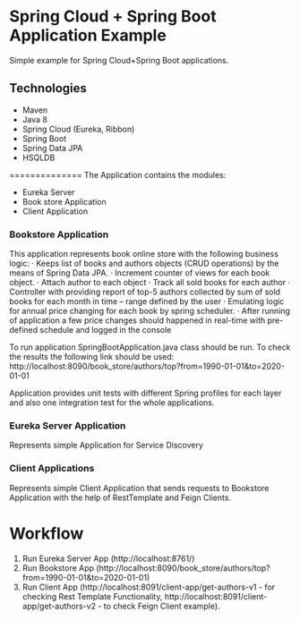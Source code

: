 # Spring Cloud + Spring Boot Application Example
Simple example for Spring Cloud+Spring Boot applications.

## Technologies
- Maven
- Java 8
- Spring Cloud (Eureka, Ribbon) 
- Spring Boot
- Spring Data JPA
- HSQLDB


==============
The Application contains the modules:
- Eureka Server
- Book store Application
- Client Application


### Bookstore Application
This application represents book online store with the following business logic:
· Keeps list of books and authors objects (CRUD operations) by the means of Spring Data JPA.
· Increment counter of views for each book object.
· Attach author to each object
· Track all sold books for each author
· Controller with providing report of top-5 authors collected by sum of sold books for each month in time – range defined by the user
· Emulating logic for annual price changing for each book by spring scheduler. 
· After running of application a few price changes should happened in real-time with pre-defined schedule and logged in the console

To run application SpringBootApplication.java class should be run.
To check the results the following link should be used: http://localhost:8090/book_store/authors/top?from=1990-01-01&to=2020-01-01

Application provides unit tests with different Spring profiles for each layer and also one integration test for the whole applications.


### Eureka Server Application
Represents simple Application for Service Discovery


### Client Applications
Represents simple Client Application that sends requests to Bookstore Application with the help of RestTemplate and Feign Clients.


Workflow
========
1. Run Eureka Server App (http://localhost:8761/)
2. Run Bookstore App (http://localhost:8090/book_store/authors/top?from=1990-01-01&to=2020-01-01)
3. Run Client App (http://localhost:8091/client-app/get-authors-v1 - for checking Rest Template Functionality, http://localhost:8091/client-app/get-authors-v2 - to check Feign Client example).